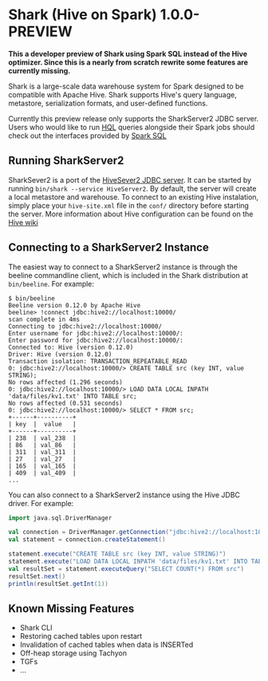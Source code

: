 # Shark (Hive on Spark) 1.0.0-PREVIEW

**This a developer preview of Shark using Spark SQL instead of the Hive optimizer.  Since this is a nearly from scratch rewrite some features are currently missing.**

Shark is a large-scale data warehouse system for Spark designed to be compatible with
Apache Hive. Shark supports Hive's query language, metastore, serialization formats, and 
user-defined functions.

Currently this preview release only supports the SharkServer2 JDBC server.  Users who would like to run [HQL](https://cwiki.apache.org/confluence/display/Hive/LanguageManual) queries alongside their Spark jobs should check out the interfaces provided by [Spark SQL](http://people.apache.org/~pwendell/catalyst-docs/sql-programming-guide.html)

## Running SharkServer2

SharkSever2 is a port of the [HiveSever2 JDBC server](https://cwiki.apache.org/confluence/display/Hive/Setting+Up+HiveServer2).  It can be started by running `bin/shark --service HiveServer2`.  By default, the server will create a local metastore and warehouse.  To connect to an existing Hive instalation, simply place your `hive-site.xml` file in the `conf/` directory before starting the server.  More information about Hive configuration can be found on the [Hive wiki](https://cwiki.apache.org/confluence/display/Hive/AdminManual+Configuration/)

## Connecting to a SharkServer2 Instance

The easiest way to connect to a SharkServer2 instance is through the beeline commandline client, which is included in the Shark distribution at `bin/beeline`.  For example:

```
$ bin/beeline
Beeline version 0.12.0 by Apache Hive
beeline> !connect jdbc:hive2://localhost:10000/
scan complete in 4ms
Connecting to jdbc:hive2://localhost:10000/
Enter username for jdbc:hive2://localhost:10000/: 
Enter password for jdbc:hive2://localhost:10000/: 
Connected to: Hive (version 0.12.0)
Driver: Hive (version 0.12.0)
Transaction isolation: TRANSACTION_REPEATABLE_READ
0: jdbc:hive2://localhost:10000/> CREATE TABLE src (key INT, value STRING);                  
No rows affected (1.296 seconds)
0: jdbc:hive2://localhost:10000/> LOAD DATA LOCAL INPATH 'data/files/kv1.txt' INTO TABLE src;
No rows affected (0.531 seconds)
0: jdbc:hive2://localhost:10000/> SELECT * FROM src;                                         
+------+----------+
| key  |  value   |
+------+----------+
| 238  | val_238  |
| 86   | val_86   |
| 311  | val_311  |
| 27   | val_27   |
| 165  | val_165  |
| 409  | val_409  |
...
```

You can also connect to a SharkServer2 instance using the Hive JDBC driver.  For example:

```scala
import java.sql.DriverManager

val connection = DriverManager.getConnection("jdbc:hive2://localhost:10000/", "", "")
val statement = connection.createStatement()

statement.execute("CREATE TABLE src (key INT, value STRING)")
statement.execute("LOAD DATA LOCAL INPATH 'data/files/kv1.txt' INTO TABLE src");
val resultSet = statement.executeQuery("SELECT COUNT(*) FROM src")
resultSet.next()
println(resultSet.getInt(1))
```

## Known Missing Features
* Shark CLI
* Restoring cached tables upon restart
* Invalidation of cached tables when data is INSERTed
* Off-heap storage using Tachyon
* TGFs
* ...
